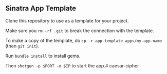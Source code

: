 ## Sinatra App Template

Clone this repository to use as a template for your project.

Make sure you `rm -rf .git` to break the connection with the template.

To make a copy of the template, do `cp -r app-template apps/my-app-name` (then `git init`).


Run `bundle install` to install gems.

Then `shotgun -p $PORT -o $IP` to start the app.# caesar-cipher
